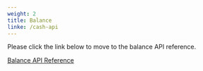 ```yaml
---
weight: 2
title: Balance
linke: /cash-api
---
```


Please click the link below to move to the balance API reference.

[Balance API Reference](/cash-api)
